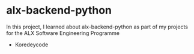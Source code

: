 # alx-backend-python
In this project, I learned about alx-backend-python as part of my projects for the ALX Software Engineering Programme
* Koredeycode
